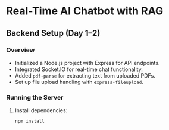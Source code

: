 # Real-Time AI Chatbot with RAG

## Backend Setup (Day 1–2)

### Overview

- Initialized a Node.js project with Express for API endpoints.
- Integrated Socket.IO for real-time chat functionality.
- Added `pdf-parse` for extracting text from uploaded PDFs.
- Set up file upload handling with `express-fileupload`.

### Running the Server

1. Install dependencies:
   ```bash
   npm install
   ```
